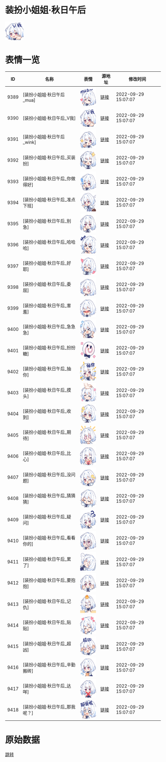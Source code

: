 # 装扮小姐姐·秋日午后

<img src="./cover.png" height="60" alt="cover" />

# 表情一览

|ID|名称|表情|源地址|修改时间|
|----|----|----|----|----|
|9389|[装扮小姐姐·秋日午后_mua]|<img src="./pic/009389_%5B装扮小姐姐·秋日午后_mua%5D.png" height="60" alt="mua"/>|[链接](http://i0.hdslb.com/bfs/emote/626b0938ebe324729c4cc10e38a8c6bdab821272.png)|2022-09-29 15:07:07|
|9390|[装扮小姐姐·秋日午后_V我]|<img src="./pic/009390_%5B装扮小姐姐·秋日午后_V我%5D.png" height="60" alt="V我"/>|[链接](http://i0.hdslb.com/bfs/emote/d724b5e935fb4ec8e6027c7793884fb63d511993.png)|2022-09-29 15:07:07|
|9391|[装扮小姐姐·秋日午后_wink]|<img src="./pic/009391_%5B装扮小姐姐·秋日午后_wink%5D.png" height="60" alt="wink"/>|[链接](http://i0.hdslb.com/bfs/emote/256867fb762f4d00ccd5ff2c0572e28d51e7c366.png)|2022-09-29 15:07:07|
|9392|[装扮小姐姐·秋日午后_买装扮]|<img src="./pic/009392_%5B装扮小姐姐·秋日午后_买装扮%5D.png" height="60" alt="买装扮"/>|[链接](http://i0.hdslb.com/bfs/emote/026316bd12f5ae6e1759ec9b32066d4fd3c9c586.png)|2022-09-29 15:07:07|
|9393|[装扮小姐姐·秋日午后_你做得好]|<img src="./pic/009393_%5B装扮小姐姐·秋日午后_你做得好%5D.png" height="60" alt="你做得好"/>|[链接](http://i0.hdslb.com/bfs/emote/3c6875d07a9d1e6a41e97a68373a0707d9817e16.png)|2022-09-29 15:07:07|
|9394|[装扮小姐姐·秋日午后_准点下班]|<img src="./pic/009394_%5B装扮小姐姐·秋日午后_准点下班%5D.png" height="60" alt="准点下班"/>|[链接](http://i0.hdslb.com/bfs/emote/2f8f9c2b22261dfc66d532634daae30f99335052.png)|2022-09-29 15:07:07|
|9395|[装扮小姐姐·秋日午后_别急]|<img src="./pic/009395_%5B装扮小姐姐·秋日午后_别急%5D.png" height="60" alt="别急"/>|[链接](http://i0.hdslb.com/bfs/emote/ca82c3d77c0cc620a68b82dfbd60e94da12f7c17.png)|2022-09-29 15:07:07|
|9396|[装扮小姐姐·秋日午后_哈哈哈]|<img src="./pic/009396_%5B装扮小姐姐·秋日午后_哈哈哈%5D.png" height="60" alt="哈哈哈"/>|[链接](http://i0.hdslb.com/bfs/emote/9935cedfb288ad2d79a25a41a05532907df42cfc.png)|2022-09-29 15:07:07|
|9397|[装扮小姐姐·秋日午后_好耶]|<img src="./pic/009397_%5B装扮小姐姐·秋日午后_好耶%5D.png" height="60" alt="好耶"/>|[链接](http://i0.hdslb.com/bfs/emote/2056a39c8c2b187479349a96dd1110db031b1be7.png)|2022-09-29 15:07:07|
|9398|[装扮小姐姐·秋日午后_委屈]|<img src="./pic/009398_%5B装扮小姐姐·秋日午后_委屈%5D.png" height="60" alt="委屈"/>|[链接](http://i0.hdslb.com/bfs/emote/1e9547389eb02f5324b97520a1aee143c03c9edb.png)|2022-09-29 15:07:07|
|9399|[装扮小姐姐·秋日午后_害羞]|<img src="./pic/009399_%5B装扮小姐姐·秋日午后_害羞%5D.png" height="60" alt="害羞"/>|[链接](http://i0.hdslb.com/bfs/emote/7ac3731af803d41442f63efeca5bd29b51b0891b.png)|2022-09-29 15:07:07|
|9400|[装扮小姐姐·秋日午后_急急急]|<img src="./pic/009400_%5B装扮小姐姐·秋日午后_急急急%5D.png" height="60" alt="急急急"/>|[链接](http://i0.hdslb.com/bfs/emote/70489a2f9343cd0b2eca9bcfef393964f4bc650b.png)|2022-09-29 15:07:07|
|9401|[装扮小姐姐·秋日午后_扮扮糖]|<img src="./pic/009401_%5B装扮小姐姐·秋日午后_扮扮糖%5D.png" height="60" alt="扮扮糖"/>|[链接](http://i0.hdslb.com/bfs/emote/928d282ff43c04e65497dfd5aab578261f78dc6d.png)|2022-09-29 15:07:07|
|9402|[装扮小姐姐·秋日午后_抽你]|<img src="./pic/009402_%5B装扮小姐姐·秋日午后_抽你%5D.png" height="60" alt="抽你"/>|[链接](http://i0.hdslb.com/bfs/emote/4f4759d54b34ac9a8c2ee7d68c36c38862e5080a.png)|2022-09-29 15:07:07|
|9403|[装扮小姐姐·秋日午后_摸头]|<img src="./pic/009403_%5B装扮小姐姐·秋日午后_摸头%5D.png" height="60" alt="摸头"/>|[链接](http://i0.hdslb.com/bfs/emote/b8a8ef2abb75039a2816a34108a746fd42ebb813.png)|2022-09-29 15:07:07|
|9404|[装扮小姐姐·秋日午后_收到]|<img src="./pic/009404_%5B装扮小姐姐·秋日午后_收到%5D.png" height="60" alt="收到"/>|[链接](http://i0.hdslb.com/bfs/emote/a29316164492127385fcd15ce3d7a643361c140c.png)|2022-09-29 15:07:07|
|9405|[装扮小姐姐·秋日午后_期待]|<img src="./pic/009405_%5B装扮小姐姐·秋日午后_期待%5D.png" height="60" alt="期待"/>|[链接](http://i0.hdslb.com/bfs/emote/5583deb1149e3480c8d6a7ae7d3f4ca57c94d634.png)|2022-09-29 15:07:07|
|9406|[装扮小姐姐·秋日午后_比心]|<img src="./pic/009406_%5B装扮小姐姐·秋日午后_比心%5D.png" height="60" alt="比心"/>|[链接](http://i0.hdslb.com/bfs/emote/d75267418407030445a505a749e345aedbeba3ec.png)|2022-09-29 15:07:07|
|9407|[装扮小姐姐·秋日午后_没问题]|<img src="./pic/009407_%5B装扮小姐姐·秋日午后_没问题%5D.png" height="60" alt="没问题"/>|[链接](http://i0.hdslb.com/bfs/emote/ff4db45c01555a85cd0aa7c7fbed887315c5796d.png)|2022-09-29 15:07:07|
|9408|[装扮小姐姐·秋日午后_猜猜猜]|<img src="./pic/009408_%5B装扮小姐姐·秋日午后_猜猜猜%5D.png" height="60" alt="猜猜猜"/>|[链接](http://i0.hdslb.com/bfs/emote/ce00c64f1069ee6113df4e8ceecfc25138650d8b.png)|2022-09-29 15:07:07|
|9409|[装扮小姐姐·秋日午后_疑问]|<img src="./pic/009409_%5B装扮小姐姐·秋日午后_疑问%5D.png" height="60" alt="疑问"/>|[链接](http://i0.hdslb.com/bfs/emote/47606172047531328e5ce308b178401974e27b45.png)|2022-09-29 15:07:07|
|9410|[装扮小姐姐·秋日午后_看看你的]|<img src="./pic/009410_%5B装扮小姐姐·秋日午后_看看你的%5D.png" height="60" alt="看看你的"/>|[链接](http://i0.hdslb.com/bfs/emote/54b5a50b9ce5b968a85e3f3c1d5d930ef799d138.png)|2022-09-29 15:07:07|
|9411|[装扮小姐姐·秋日午后_累了]|<img src="./pic/009411_%5B装扮小姐姐·秋日午后_累了%5D.png" height="60" alt="累了"/>|[链接](http://i0.hdslb.com/bfs/emote/c6a6ba5f0687600735ceba865aadeef004c22819.png)|2022-09-29 15:07:07|
|9412|[装扮小姐姐·秋日午后_要抱抱]|<img src="./pic/009412_%5B装扮小姐姐·秋日午后_要抱抱%5D.png" height="60" alt="要抱抱"/>|[链接](http://i0.hdslb.com/bfs/emote/b405bc4060732bd86cd75cca2f39a47a23cc5e07.png)|2022-09-29 15:07:07|
|9413|[装扮小姐姐·秋日午后_记仇]|<img src="./pic/009413_%5B装扮小姐姐·秋日午后_记仇%5D.png" height="60" alt="记仇"/>|[链接](http://i0.hdslb.com/bfs/emote/b6ca3cfb379578cde85977b81c21e32e36976f64.png)|2022-09-29 15:07:07|
|9414|[装扮小姐姐·秋日午后_贴贴]|<img src="./pic/009414_%5B装扮小姐姐·秋日午后_贴贴%5D.png" height="60" alt="贴贴"/>|[链接](http://i0.hdslb.com/bfs/emote/805f77deb7520a81238ed418501325cdccbe3256.png)|2022-09-29 15:07:07|
|9415|[装扮小姐姐·秋日午后_超凶]|<img src="./pic/009415_%5B装扮小姐姐·秋日午后_超凶%5D.png" height="60" alt="超凶"/>|[链接](http://i0.hdslb.com/bfs/emote/e85c768fdf636583800b6739eeb65b9163d7b0b7.png)|2022-09-29 15:07:07|
|9416|[装扮小姐姐·秋日午后_辛勤搬砖]|<img src="./pic/009416_%5B装扮小姐姐·秋日午后_辛勤搬砖%5D.png" height="60" alt="辛勤搬砖"/>|[链接](http://i0.hdslb.com/bfs/emote/012ab68d064e310e8549bade313074e14e077312.png)|2022-09-29 15:07:07|
|9417|[装扮小姐姐·秋日午后_达咩]|<img src="./pic/009417_%5B装扮小姐姐·秋日午后_达咩%5D.png" height="60" alt="达咩"/>|[链接](http://i0.hdslb.com/bfs/emote/3770015836675d66e72d514aea62607f3311e083.png)|2022-09-29 15:07:07|
|9418|[装扮小姐姐·秋日午后_那我呢？]|<img src="./pic/009418_%5B装扮小姐姐·秋日午后_那我呢？%5D.png" height="60" alt="那我呢？"/>|[链接](http://i0.hdslb.com/bfs/emote/c983966505fc457a742bea889137e14e91cf86e4.png)|2022-09-29 15:07:07|

# 原始数据

[跳转](./raw.json)


